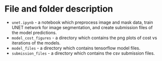 # File and folder description
- `unet.ipynb` - a notebook which preprocess image and mask data, train UNET network for image segmentation, and create submission files of the model predictions.
- `model_cost_figures` - a directory which contains the png plots of cost vs iterations of the models.
- `model_files` - a directory which contains tensorflow model files.
- `submission_files` - a directory which contains the csv submission files.